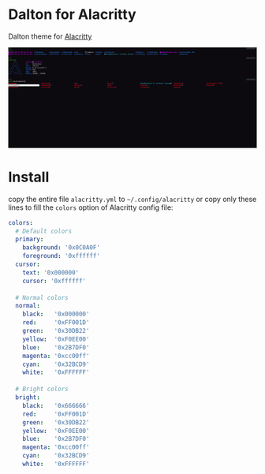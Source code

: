 # Dalton for Alacritty

Dalton theme for [Alacritty](https://github.com/alacritty/alacritty)

![Capture](assets/capture.png)

# Install

copy the entire file `alacritty.yml` to `~/.config/alacritty` or copy only these lines to fill the `colors` option of Alacritty config file:

```yaml
colors:
  # Default colors
  primary:
    background: '0x0C0A0F'
    foreground: '0xffffff'
  cursor:
    text: '0x000000'
    cursor: '0xffffff'

  # Normal colors
  normal:
    black:   '0x000000'
    red:     '0xFF001D'
    green:   '0x30DB22'
    yellow:  '0xF0EE00'
    blue:    '0x2B7DF0'
    magenta: '0xcc00ff'
    cyan:    '0x32BCD9'
    white:   '0xFFFFFF'

  # Bright colors
  bright:
    black:   '0x666666'
    red:     '0xFF001D'
    green:   '0x30DB22'
    yellow:  '0xF0EE00'
    blue:    '0x2B7DF0'
    magenta: '0xcc00ff'
    cyan:    '0x32BCD9'
    white:   '0xFFFFFF'
```
